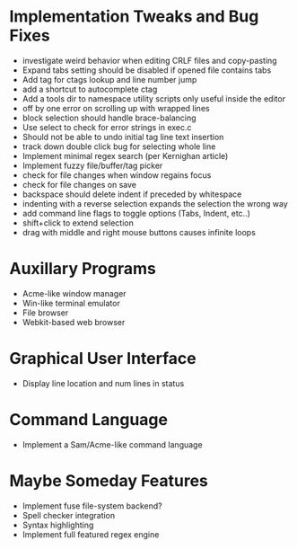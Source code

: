 # Implementation Tweaks and Bug Fixes

* investigate weird behavior when editing CRLF files and copy-pasting
* Expand tabs setting should be disabled if opened file contains tabs
* Add tag for ctags lookup and line number jump
* add a shortcut to autocomplete ctag
* Add a tools dir to namespace utility scripts only useful inside the editor
* off by one error on scrolling up with wrapped lines
* block selection should handle brace-balancing
* Use select to check for error strings in exec.c
* Should not be able to undo initial tag line text insertion
* track down double click bug for selecting whole line
* Implement minimal regex search (per Kernighan article)
* Implement fuzzy file/buffer/tag picker
* check for file changes when window regains focus
* check for file changes on save
* backspace should delete indent if preceded by whitespace
* indenting with a reverse selection  expands the selection the wrong way
* add command line flags to toggle options (Tabs, Indent, etc..)
* shift+click to extend selection
* drag with middle and right mouse buttons causes infinite loops

# Auxillary Programs

* Acme-like window manager
* Win-like terminal emulator
* File browser
* Webkit-based web browser

# Graphical User Interface

* Display line location and num lines in status

# Command Language

* Implement a Sam/Acme-like command language

# Maybe Someday Features

* Implement fuse file-system backend?
* Spell checker integration
* Syntax highlighting
* Implement full featured regex engine
